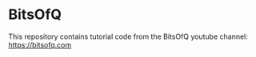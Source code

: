 # BitsOfQ
This repository contains tutorial code from the BitsOfQ youtube channel: https://bitsofq.com
